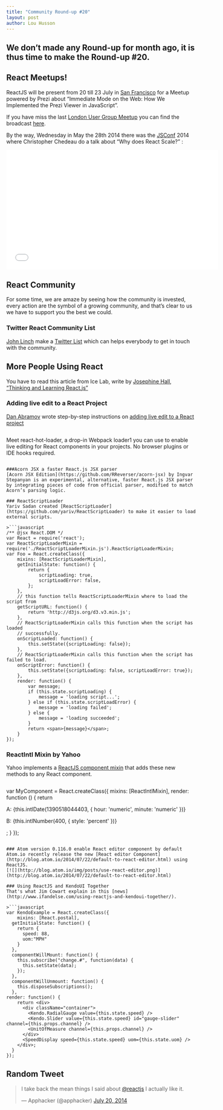 ```yaml
---
title: "Community Round-up #20"
layout: post
author: Lou Husson
---
```

## We don’t made any Round-up for month ago, it is thus time to make the Round-up #20.
[]()
## React Meetups!
ReactJS will be present from 20 till 23 July in [San Francisco](http://www.meetup.com/ReactJS-San-Francisco/events/195518392/)  for a Meetup powered by Prezi about “Immediate Mode on the Web: How We Implemented the Prezi Viewer in JavaScript”.

If you have miss the last [London User Group Meetup](http://www.meetup.com/London-React-User-Group/events/191406572/) you can find the broadcast [here](https://www.youtube.com/watch?v=CP3lvm5Ppqo).

By the way, Wednesday in May the 28th 2014 there was the [JSConf](http://2014.jsconf.us/) 2014 where Christopher Chedeau do a talk about “Why does React Scale?” :

<iframe width="560" height="315" src="//www.youtube.com/watch?v=D-ioDiacTm8" frameborder="0" allowfullscreen></iframe>

## React Community
For some time, we are amaze by seeing how the community is invested, every action are the symbol of a growing community, and that’s clear to us  we have to support you the best we could.

### Twitter React Community List
[John Linch](https://twitter.com/johnrlynch) make a [Twitter List](https://twitter.com/johnrlynch/facebook-react-js/members) which can helps everybody to get in touch with the community.

## More People Using React

You have to read this article from Ice Lab, write by [Josephine Hall](http://icelab.com.au/about/#josephine-hall), [“Thinking and Learning React.js”](http://icelab.com.au/articles/thinking-and-learning-reactjs/)

### Adding live edit to a React Project
[Dan Abramov](https://twitter.com/dan_abramov) wrote step-by-step instructions on [adding live edit to a React project](http://gaearon.github.io/react-hot-loader/)

>```
Meet react-hot-loader, a drop-in Webpack loader1 you can use to enable live editing for React components in your projects. No browser plugins or IDE hooks required.
```

###Acorn JSX a faster React.js JSX parser
[Acorn JSX Edition](https://github.com/RReverser/acorn-jsx) by Ingvar Stepanyan is an experimental, alternative, faster React.js JSX parser by integrating pieces of code from official parser, modified to match Acorn’s parsing logic.

### ReactScriptLoader
Yariv Sadan created [ReactScriptLoader](https://github.com/yariv/ReactScriptLoader) to make it easier to load external scripts.

>```javascript
/** @jsx React.DOM */
var React = require('react');
var ReactScriptLoaderMixin = require('./ReactScriptLoaderMixin.js').ReactScriptLoaderMixin;
var Foo = React.createClass({
    mixins: [ReactScriptLoaderMixin],
    getInitialState: function() {
        return {
            scriptLoading: true,
            scriptLoadError: false,
        };
    },
    // this function tells ReactScriptLoaderMixin where to load the script from
    getScriptURL: function() {
        return 'http://d3js.org/d3.v3.min.js';
    },
    // ReactScriptLoaderMixin calls this function when the script has loaded
    // successfully.
    onScriptLoaded: function() {
        this.setState({scriptLoading: false});
    },
    // ReactScriptLoaderMixin calls this function when the script has failed to load.
    onScriptError: function() {
        this.setState({scriptLoading: false, scriptLoadError: true});
    },
    render: function() {
        var message;
        if (this.state.scriptLoading) {
            message = 'loading script...';
        } else if (this.state.scriptLoadError) {
            message = 'loading failed';
        } else {
            message = 'loading succeeded';
        }
        return <span>{message}</span>;
    }
});
```

### ReactIntl Mixin by Yahoo
Yahoo implements a [ReactJS component mixin](https://github.com/yahoo/react-intl) that adds these new methods to any React component.

>```javascript
var MyComponent = React.createClass({
  mixins: [ReactIntlMixin],
  render: function () {
    return <div>
      <p>A: {this.intlDate(1390518044403, { hour: 'numeric', minute: 'numeric' })}</p>
      <p>B: {this.intlNumber(400, { style: 'percent' })}</p>
    </div>;
  }
});
```

### Atom version 0.116.0 enable React editor component by default
Atom.io recently release the new [React editor Component](http://blog.atom.io/2014/07/22/default-to-react-editor.html) using ReactJS.
[![](http://blog.atom.io/img/posts/use-react-editor.png)](http://blog.atom.io/2014/07/22/default-to-react-editor.html)

### Using ReactJS and KendoUI Together
That's what Jim Cowart explain in this [news](http://www.ifandelse.com/using-reactjs-and-kendoui-together/).

>```javascript
var KendoExample = React.createClass({
	mixins: [React.postal],
  getInitialState: function() {
    return {
      speed: 88,
      uom:"MPH"
    }
  },
  componentWillMount: function() {
    this.subscribe("change.#", function(data) {
      this.setState(data);
    });
  },
  componentWillUnmount: function() {
    this.disposeSubscriptions();
  },
render: function() {
    return <div>
      <div className="container">
        <Kendo.RadialGauge value={this.state.speed} />
        <Kendo.Slider value={this.state.speed} id="gauge-slider" channel={this.props.channel} />
        <UnitOfMeasure channel={this.props.channel} />
      </div>
      <SpeedDisplay speed={this.state.speed} uom={this.state.uom} />
    </div>;
  }
});
```

## Random Tweet
<blockquote class="twitter-tweet" lang="en"><p>I take back the mean things I said about <a href="https://twitter.com/reactjs">@reactjs</a> I actually like it.</p>&mdash; Apphacker (@apphacker) <a href="https://twitter.com/apphacker/status/490738080156893184">July 20, 2014</a></blockquote>